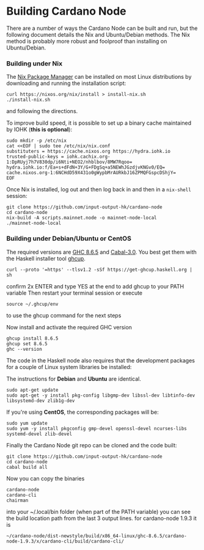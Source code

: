 # Building Cardano Node

There are a number of ways the Cardano Node can be built and run, but the following document
details the Nix and Ubuntu/Debian methods. The Nix method is probably more robust and foolproof
than installing on Ubuntu/Debian.


### Building under Nix

The [Nix Package Manager][nix] can be installed on most Linux distributions by downloading and
running the installation script:
```
curl https://nixos.org/nix/install > install-nix.sh
./install-nix.sh
```
and following the directions.

To improve build speed, it is possible to set up a binary cache maintained by IOHK (**this is
optional**):
```
sudo mkdir -p /etc/nix
cat <<EOF | sudo tee /etc/nix/nix.conf
substituters = https://cache.nixos.org https://hydra.iohk.io
trusted-public-keys = iohk.cachix.org-1:DpRUyj7h7V830dp/i6Nti+NEO2/nhblbov/8MW7Rqoo= hydra.iohk.io:f/Ea+s+dFdN+3Y/G+FDgSq+a5NEWhJGzdjvKNGv0/EQ= cache.nixos.org-1:6NCHdD59X431o0gWypbMrAURkbJ16ZPMQFGspcDShjY=
EOF
```

Once Nix is installed, log out and then log back in and then in a `nix-shell` session:
```
git clone https://github.com/input-output-hk/cardano-node
cd cardano-node
nix-build -A scripts.mainnet.node -o mainnet-node-local
./mainnet-node-local
```

### Building under Debian/Ubuntu or CentOS
The required versions are [GHC 8.6.5][ghc865] and [Cabal-3.0][cabal30].
You best get them with the Haskell installer tool [ghcup][ghcup].

```
curl --proto '=https' --tlsv1.2 -sSf https://get-ghcup.haskell.org | sh
```
confirm 2x ENTER and type YES at the end to add ghcup to your PATH variable
Then restart your terminal session or execute 

```
source ~/.ghcup/env
```
to use the ghcup command for the next steps

Now install and activate the required GHC version
```
ghcup install 8.6.5
ghcup set 8.6.5
ghc --version
```
The code in the Haskell node also requires that the development packages for a couple of Linux
system libraries be installed:

The instructions for **Debian** and **Ubuntu** are identical.

```
sudo apt-get update
sudo apt-get -y install pkg-config libgmp-dev libssl-dev libtinfo-dev libsystemd-dev zlib1g-dev
```
If you're using **CentOS**, the corresponding packages will be:

```
sudo yum update
sudo yum -y install pkgconfig gmp-devel openssl-devel ncurses-libs systemd-devel zlib-devel
```

Finally the Cardano Node git repo can be cloned and the code built:
```
git clone https://github.com/input-output-hk/cardano-node
cd cardano-node
cabal build all
```

Now you can copy the binaries 
```
cardano-node
cardano-cli
chairman
```
into your ~/.local/bin folder (when part of the PATH variable)
you can see the build location path from the last 3 output lines. 
for cardano-node 1.9.3 it is 
```
~/cardano-node/dist-newstyle/build/x86_64-linux/ghc-8.6.5/cardano-node-1.9.3/x/cardano-cli/build/cardano-cli/
```



 


[ghcup]: https://www.haskell.org/ghcup/
[cabal30]: https://www.haskell.org/cabal/download.html
[ghc865]: https://www.haskell.org/ghc/blog/20190423-ghc-8.6.5-released.html
[nix]: https://nixos.org/nix/
